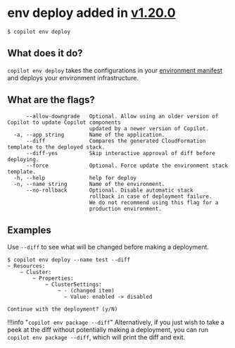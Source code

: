 # env deploy <span class="version" > added in [v1.20.0](../../blogs/release-v120.en.md) </span>
```console
$ copilot env deploy
```

## What does it do?

`copilot env deploy` takes the configurations in your [environment manifest](../manifest/environment.en.md) and deploys your environment infrastructure.

## What are the flags?

```
      --allow-downgrade   Optional. Allow using an older version of Copilot to update Copilot components
                          updated by a newer version of Copilot.
  -a, --app string        Name of the application.
      --diff              Compares the generated CloudFormation template to the deployed stack.
      --diff-yes          Skip interactive approval of diff before deploying.
      --force             Optional. Force update the environment stack template.
  -h, --help              help for deploy
  -n, --name string       Name of the environment.
      --no-rollback       Optional. Disable automatic stack
                          rollback in case of deployment failure.
                          We do not recommend using this flag for a
                          production environment.
```

## Examples
Use `--diff` to see what will be changed before making a deployment.

```console
$ copilot env deploy --name test --diff
~ Resources:
    ~ Cluster:
        ~ Properties:
            ~ ClusterSettings:
                ~ - (changed item)
                  ~ Value: enabled -> disabled

Continue with the deployment? (y/N)
```

!!!info "`copilot env package --diff`"
    Alternatively, if you just wish to take a peek at the diff without potentially making a deployment,
    you can run `copilot env package --diff`, which will print the diff and exit.
